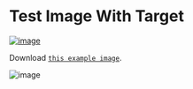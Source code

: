 # Test Image With Target

[![image](static/markdown.png)](https://github.com/liran-funaro/sphinx-markdown-builder)

Download [`this example image`](/static/markdown.png).

![image](static/markdown.png)
